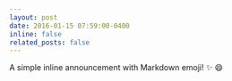 ```yaml
---
layout: post
date: 2016-01-15 07:59:00-0400
inline: false 
related_posts: false
---
```


A simple inline announcement with Markdown emoji! :sparkles: :smile:
